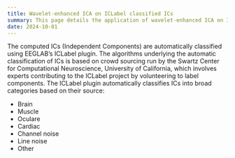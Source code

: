 ```yaml
---
title: Wavelet-enhanced ICA on ICLabel classified ICs
summary: This page details the application of wavelet-enhanced ICA on ICs classified using the ICLable plugin.
date: 2024-10-01
---
```


The computed ICs (Independent Components) are automatically classified using EEGLAB’s ICLabel plugin. The algorithms underlying the automatic classification of ICs is based on crowd sourcing run by the Swartz Center for Computational Neuroscience, University of California, which involves experts contributing to the ICLabel project by volunteering to label components. The ICLabel plugin automatically classifies ICs into broad categories based on their source:

- Brain
- Muscle
- Oculare
- Cardiac
- Channel noise
- Line noise
- Other

